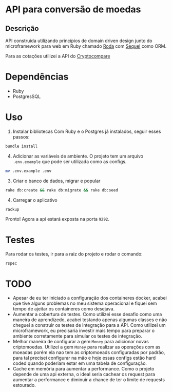 # API para conversão de moedas

## Descrição
API construída utilizando princípios de domain driven design junto do microframework para web em Ruby chamado [Roda](https://github.com/jeremyevans/roda) com [Sequel](https://github.com/jeremyevans/sequel) como ORM.

Para as cotações utilizei a API do [Cryptocompare](https://www.cryptocompare.com/)

# Dependências
- Ruby
- PostgresSQL

# Uso

1. Instalar bibliotecas
Com Ruby e o Postgres já instalados, seguir esses passos:
```zsh
bundle install
```
4. Adicionar as variáveis de ambiente. O projeto tem um arquivo `.env.example` que pode ser utilizada como as configs.
```zsh
mv .env.example .env
```
3. Criar o banco de dados, migrar e popular
```zsh
rake db:create && rake db:migrate && rake db:seed
```
4. Carregar o aplicativo
```zsh
rackup
```

Pronto! Agora a api estará exposta na porta `9292`.

# Testes

Para rodar os testes, ir para a raiz do projeto e rodar o comando:
```
rspec
```

# TODO
 - Apesar de eu ter iniciado a configuração dos containeres docker, acabei que tive alguns problemas no meu sistema operacional e fiquei sem tempo de ajeitar os containeres como desejava.
 - Aumentar a cobertura de testes. Como utilizei esse desafio como uma maneira  de aprendizedo, acabei testando apenas algumas classes e não cheguei a construir os testes de integração para a API. Como utilizei um microframework, eu precisaria investir mais tempo para preparar o ambiente corretamente para simular os testes de integração.
 - Melhor maneira de configurar a gem `Money` para adicionar novas criptomoedas. Utilizei a gem `Money` para realizar as operações com as moeadas porém ela nao tem as criptomoeads configuradas por padrão, para tal precisei configurar na mão e hoje essas configs estão hard coded quando poderiam estar em uma tabela de configuração.
 - Cache em memória para aumentar a performance. Como o projeto depende de uma api externa, o ideal seria cachear os request para aumentar a performance e diminuir a chance de ter o limite de requests estourado.
